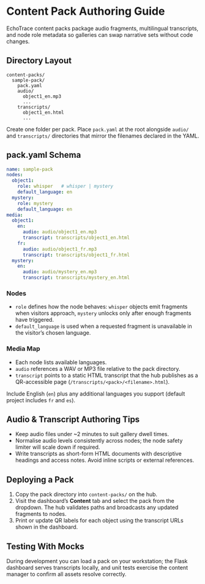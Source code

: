 # Content Pack Authoring Guide

EchoTrace content packs package audio fragments, multilingual transcripts, and node role metadata so galleries can swap narrative sets without code changes.

## Directory Layout

```
content-packs/
  sample-pack/
    pack.yaml
    audio/
      object1_en.mp3
      ...
    transcripts/
      object1_en.html
      ...
```

Create one folder per pack. Place `pack.yaml` at the root alongside `audio/` and `transcripts/` directories that mirror the filenames declared in the YAML.

## pack.yaml Schema

```yaml
name: sample-pack
nodes:
  object1:
    role: whisper   # whisper | mystery
    default_language: en
  mystery:
    role: mystery
    default_language: en
media:
  object1:
    en:
      audio: audio/object1_en.mp3
      transcript: transcripts/object1_en.html
    fr:
      audio: audio/object1_fr.mp3
      transcript: transcripts/object1_fr.html
  mystery:
    en:
      audio: audio/mystery_en.mp3
      transcript: transcripts/mystery_en.html
```

### Nodes

- `role` defines how the node behaves: `whisper` objects emit fragments when visitors approach, `mystery` unlocks only after enough fragments have triggered.
- `default_language` is used when a requested fragment is unavailable in the visitor’s chosen language.

### Media Map

- Each node lists available languages.
- `audio` references a WAV or MP3 file relative to the pack directory.
- `transcript` points to a static HTML transcript that the hub publishes as a QR-accessible page (`/transcripts/<pack>/<filename>.html`).

Include English (`en`) plus any additional languages you support (default project includes `fr` and `es`).

## Audio & Transcript Authoring Tips

- Keep audio files under ~2 minutes to suit gallery dwell times.
- Normalise audio levels consistently across nodes; the node safety limiter will scale down if required.
- Write transcripts as short-form HTML documents with descriptive headings and access notes. Avoid inline scripts or external references.

## Deploying a Pack

1. Copy the pack directory into `content-packs/` on the hub.
2. Visit the dashboard’s **Content** tab and select the pack from the dropdown. The hub validates paths and broadcasts any updated fragments to nodes.
3. Print or update QR labels for each object using the transcript URLs shown in the dashboard.

## Testing With Mocks

During development you can load a pack on your workstation; the Flask dashboard serves transcripts locally, and unit tests exercise the content manager to confirm all assets resolve correctly.
